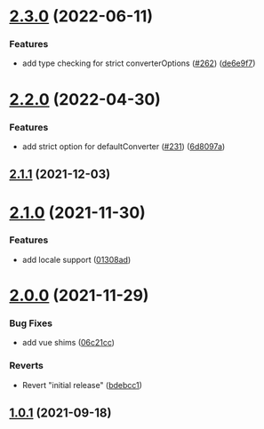 

# [2.3.0](https://github.com/MrDeerly/vue-timeago3/compare/v2.2.1...v2.3.0) (2022-06-11)


### Features

* add type checking for strict converterOptions ([#262](https://github.com/MrDeerly/vue-timeago3/issues/262)) ([de6e9f7](https://github.com/MrDeerly/vue-timeago3/commit/de6e9f7808509584e6496cd90026070d6e711afa))

# [2.2.0](https://github.com/MrDeerly/vue-timeago3/compare/v2.1.1...v2.2.0) (2022-04-30)


### Features

* add strict option for defaultConverter ([#231](https://github.com/MrDeerly/vue-timeago3/issues/231)) ([6d8097a](https://github.com/MrDeerly/vue-timeago3/commit/6d8097ab5a0d8101f719e31930c22b9870cea3f7))

## [2.1.1](https://github.com/MrDeerly/vue-timeago3/compare/v2.1.0...v2.1.1) (2021-12-03)



# [2.1.0](https://github.com/MrDeerly/vue-timeago3/compare/v2.1.0...v2.1.1) (2021-11-30)


### Features

* add locale support ([01308ad](https://github.com/MrDeerly/vue-timeago3/commit/01308adab8313f3e5ddec4ea8e5e5c3c25d676fd))



# [2.0.0](https://github.com/MrDeerly/vue-timeago3/compare/v2.1.0...v2.1.1) (2021-11-29)


### Bug Fixes

* add vue shims ([06c21cc](https://github.com/MrDeerly/vue-timeago3/commit/06c21ccf7580d1f3e65c241f1ad78fc5fbc82c61))


### Reverts

* Revert "initial release" ([bdebcc1](https://github.com/MrDeerly/vue-timeago3/commit/bdebcc17c9d7b8dcd92359235864db41405bfe09))



## [1.0.1](https://github.com/MrDeerly/vue-timeago3/compare/v2.1.0...v2.1.1) (2021-09-18)